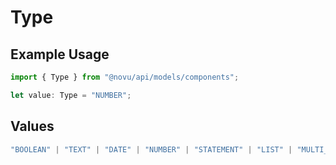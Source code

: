 # Type

## Example Usage

```typescript
import { Type } from "@novu/api/models/components";

let value: Type = "NUMBER";
```

## Values

```typescript
"BOOLEAN" | "TEXT" | "DATE" | "NUMBER" | "STATEMENT" | "LIST" | "MULTI_LIST" | "GROUP"
```